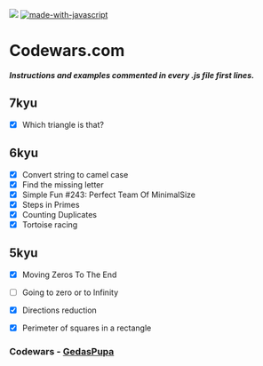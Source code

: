 ![](https://www.codewars.com/users/GedasPupa/badges/micro)
[![made-with-javascript](https://img.shields.io/badge/Made%20with-JavaScript-1f425f.svg)](https://www.javascript.com)


# Codewars.com

**_Instructions and examples commented in every .js file first lines._**

## 7kyu

- [x] Which triangle is that?

## 6kyu

- [x] Convert string to camel case
- [X] Find the missing letter
- [x] Simple Fun #243: Perfect Team Of MinimalSize
- [x] Steps in Primes
- [x] Counting Duplicates
- [x] Tortoise racing

## 5kyu

- [x] Moving Zeros To The End
- [ ] Going to zero or to Infinity
- [x] Directions reduction
- [x] Perimeter of squares in a rectangle


### Codewars - [GedasPupa](https://www.codewars.com/users/GedasPupa)